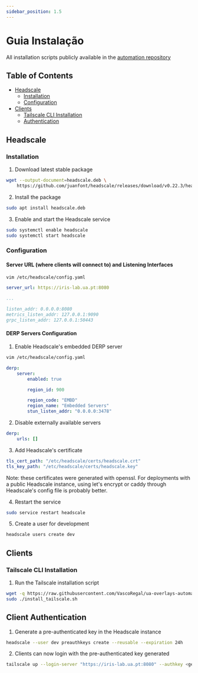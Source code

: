 ```yaml
---
sidebar_position: 1.5
---
```


# Guia Instalação

All installation scripts publicly available in the [automation repository](https://github.com/VascoRegal/ua-overlays-automation) 

## Table of Contents
<!-- TOC -->
- [Headscale](#headscale)
  - [Installation](#installation)
  - [Configuration](#configuration)
- [Clients](#clients)
  - [Tailscale CLI Installation](#tailscale-cli-installation)
  - [Authentication](#authentication)

## Headscale

### Installation

1. Download latest stable package

```bash
wget --output-document=headscale.deb \
    https://github.com/juanfont/headscale/releases/download/v0.22.3/headscale_0.22.3_linux_amd64.deb
```

2. Install the package

```bash
sudo apt install headscale.deb
```

3. Enable and start the Headscale service

```bash
sudo systemctl enable headscale
sudo systemctl start headscale
```

### Configuration

#### Server URL (where clients will connect to) and Listening Interfaces


```bash
vim /etc/headscale/config.yaml
```

```yaml
server_url: https://iris-lab.ua.pt:8080

...

listen_addr: 0.0.0.0:8080
metrics_listen_addr: 127.0.0.1:9090
grpc_listen_addr: 127.0.0.1:50443
```

#### DERP Servers Configuration

1. Enable Headscale's embedded DERP server 

```bash
vim /etc/headscale/config.yaml
```

```yaml
derp:
    server:
        enabled: true

        region_id: 900

        region_code: "EMBD"
        region_name: "Embedded Servers"
        stun_listen_addr: "0.0.0.0:3478"

```

2. Disable externally available servers 

```yaml
derp:
    urls: []
```

3. Add Headscale's certificate

```yaml
tls_cert_path: "/etc/headscale/certs/headscale.crt"
tls_key_path: "/etc/headscale/certs/headscale.key"
```

Note: these certificates were generated with openssl. For deployments with a public Headscale instance, using let's encrypt or caddy through Headscale's config file is probably better.

4. Restart the service

```bash
sudo service restart headscale
```

5. Create a user for development

```bash
headscale users create dev
```

## Clients

### Tailscale CLI Installation

1. Run the Tailscale installation script

```bash
wget -q https://raw.githubusercontent.com/VascoRegal/ua-overlays-automation/main/scripts/install_tailscale.sh
sudo ./install_tailscale.sh
```

## Client Authentication

1. Generate a pre-authenticated key in the Headscale instance

```bash
headscale --user dev preauthkeys create --reusable --expiration 24h
```

2. Clients can now login with the pre-authenticated key generated

```bash
tailscale up --login-server "https://iris-lab.ua.pt:8080" --authkey <genrated_key> --allow-self-signed
```

